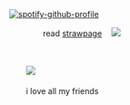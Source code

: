  ㅤㅤ  ㅤㅤ  ㅤㅤ [![spotify-github-profile](https://spotify-github-profile.kittinanx.com/api/view?uid=wjdes5kajmt1gqhbzctuzbgid&cover_image=true&theme=natemoo-re&show_offline=false&background_color=121212&interchange=true&bar_color=53b14f&bar_color_cover=false)](https://github.com/kittinan/spotify-github-profile)
ㅤㅤ 

 ㅤㅤ  ㅤㅤ  ㅤㅤ  ㅤ ㅤㅤㅤ read [strawpage](https://romuluswolf.straw.page/) ㅤ![](https://64.media.tumblr.com/6352f6e0b6c54959a633721c83784c70/e6b29a273bb10bf9-e2/s75x75_c1/024de3265f39d2523f879f72dfa913e406c03aa6.gifv)

 ㅤㅤ 

 ㅤㅤ  ㅤㅤ  ㅤㅤ  ㅤㅤ ![](https://media.tenor.com/karNUXKJsLAAAAAM/isaacwhy-bigt.gif)
 
  ㅤㅤ  ㅤㅤ  ㅤㅤ  ㅤㅤ i love all my friends 

 ㅤ ㅤ ㅤ ㅤ   ㅤ ㅤ ㅤ ㅤ ㅤ   ㅤ ㅤㅤ  


 ㅤ ㅤ ㅤ ㅤ   ㅤ ㅤ ㅤ ㅤ 
ㅤㅤ 
 
 




